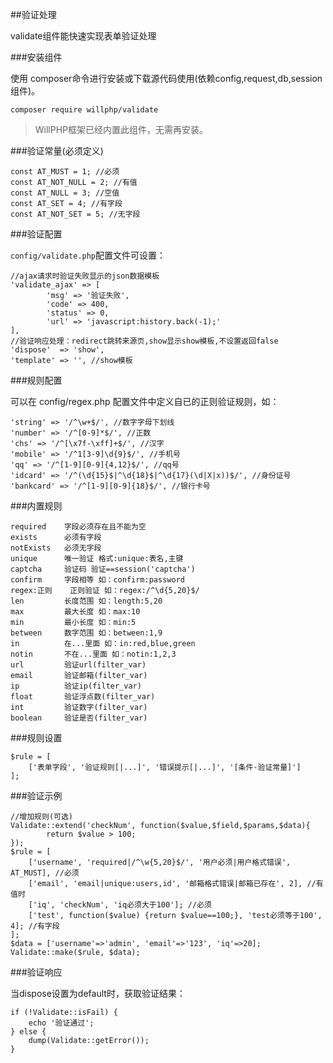 ##验证处理

validate组件能快速实现表单验证处理

###安装组件

使用 composer命令进行安装或下载源代码使用(依赖config,request,db,session组件)。

    composer require willphp/validate

>WillPHP框架已经内置此组件，无需再安装。

###验证常量(必须定义)

	const AT_MUST = 1; //必须
	const AT_NOT_NULL = 2; //有值
	const AT_NULL = 3; //空值
	const AT_SET = 4; //有字段
	const AT_NOT_SET = 5; //无字段

###验证配置

`config/validate.php`配置文件可设置：
	
	//ajax请求时验证失败显示的json数据模板
	'validate_ajax' => [
			'msg' => '验证失败',
			'code' => 400,
			'status' => 0,
			'url' => 'javascript:history.back(-1);'
	],
	//验证响应处理：redirect跳转来源页,show显示show模板,不设置返回false
	'dispose'  => 'show',
	'template' => '', //show模板		

###规则配置

可以在 config/regex.php 配置文件中定义自已的正则验证规则，如： 

	'string' => '/^\w+$/', //数字字母下划线
	'number' => '/^[0-9]*$/', //正数
	'chs' => '/^[\x7f-\xff]+$/', //汉字
	'mobile' => '/^1[3-9]\d{9}$/', //手机号
	'qq' => '/^[1-9][0-9]{4,12}$/', //qq号
	'idcard' => '/^(\d{15}$|^\d{18}$|^\d{17}(\d|X|x))$/', //身份证号
	'bankcard' => '/^[1-9][0-9]{18}$/', //银行卡号

###内置规则

    required    字段必须存在且不能为空
    exists      必须有字段
    notExists   必须无字段
    unique      唯一验证 格式:unique:表名,主键
    captcha     验证码 验证==session('captcha')
    confirm     字段相等 如：confirm:password
    regex:正则	正则验证 如：regex:/^\d{5,20}$/       
    len         长度范围 如：length:5,20
    max         最大长度 如：max:10
    min         最小长度 如：min:5    
    between     数字范围 如：between:1,9
    in          在...里面 如：in:red,blue,green
    notin       不在...里面 如：notin:1,2,3
    url         验证url(filter_var)
    email       验证邮箱(filter_var)
    ip          验证ip(filter_var)
    float       验证浮点数(filter_var)
    int         验证数字(filter_var)
    boolean     验证是否(filter_var)

###规则设置

    $rule = [
        ['表单字段', '验证规则[|...]', '错误提示[|...]', '[条件-验证常量]']
    ];

###验证示例

    //增加规则(可选)
    Validate::extend('checkNum', function($value,$field,$params,$data){         
            return $value > 100; 
    }); 
    $rule = [
        ['username', 'required|/^\w{5,20}$/', '用户必须|用户格式错误', AT_MUST], //必须
        ['email', 'email|unique:users,id', '邮箱格式错误|邮箱已存在', 2], //有值时
        ['iq', 'checkNum', 'iq必须大于100']; //必须   
        ['test', function($value) {return $value==100;}, 'test必须等于100', 4]; //有字段       
    ];
    $data = ['username'=>'admin', 'email'=>'123', 'iq'=>20];    
    Validate::make($rule, $data);
    
###验证响应

当dispose设置为default时，获取验证结果：

    if (!Validate::isFail) {
        echo '验证通过';
    } else {
        dump(Validate::getError());
    }       
